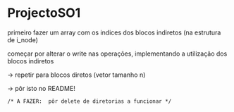 # ProjectoSO1

primeiro fazer um array com os indices dos blocos indiretos (na estrutura de i_node)

começar por alterar o write nas operações, implementando a utilização dos blocos indiretos

-> repetir para blocos diretos (vetor tamanho n)

-> pôr isto no README!

    /* A FAZER:  pôr delete de diretorias a funcionar */